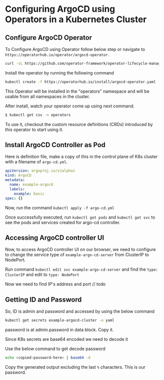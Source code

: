 # Configuring ArgoCD using Operators in a Kubernetes Cluster

## Configure ArgoCD Operator 

To Configure ArgoCD using Operator follow below step or navigate to `https://operatorhub.io/operator/argocd-operator`.

```sh
curl -sL https://github.com/operator-framework/operator-lifecycle-manager/releases/download/v0.25.0/install.sh | bash -s v0.25.0
```
Install the operator by running the following command

```sh
kubectl create -f https://operatorhub.io/install/argocd-operator.yaml
```
This Operator will be installed in the "operators" namespace and will be usable from all namespaces in the cluster.

After install, watch your operator come up using next command.
```sh
$ kubectl get csv -n operators
```
To use it, checkout the custom resource definitions (CRDs) introduced by this operator to start using it.

## Install ArgoCD Controller as Pod 
Here is definition file, make a copy of this in the control plane of K8s cluster with a filename of `argo-cd.yml`.
```yaml
apiVersion: argoproj.io/v1alpha1
kind: ArgoCD
metadata:
  name: example-argocd
  labels:
    example: basic
spec: {}
```
Now, run the command `kubectl apply -f argo-cd.yml`

Once successfully executed, run `kubectl get pods` and `kubectl get svc` to see the pods and services created for argo-cd controller. 

## Accessing ArgoCD controller UI

Now, to access ArgoCD controller UI on our browser, we need to configure to change the service type of `example-argo-cd-server` from ClusterIP to NodePort. 

Run command `kubectl edit svc example-argo-cd-server` and find the `type: ClusterIP` and edit to `type: NodePort`

Now we need to find IP's address and port 
// todo

## Getting ID and Password 
So, ID is admin and password and accessed by using the below command 
```sh
kubectl get secrets example-argocd-cluster -o yaml
```
password is at admin.password in data block. Copy it. 

Since K8s secrets are base64 encoded we need to decode it

Use the below command to get decode password

```sh
echo <copied-password-here> | base64 -d 
```
Copy the generated output excluding the last `%` characters. This is our password. 


